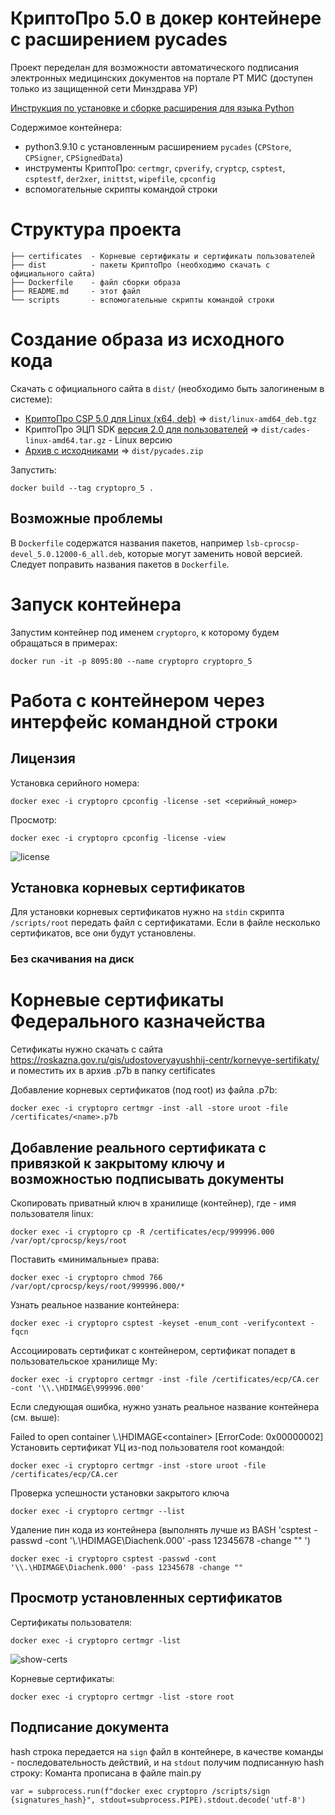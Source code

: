 # КриптоПро 5.0 в докер контейнере c расширением pycades
Проект переделан для возможности автоматического подписания электронных медицинских документов на портале РТ МИС (доступен только из защищенной сети Минздрава УР)

[Инструкция по установке и сборке расширения для языка Python](https://docs.cryptopro.ru/cades/pycades/pycades-build)

Содержимое контейнера:

* python3.9.10 с установленным расширением `pycades` (`CPStore`, `CPSigner`, `CPSignedData`)
* инструменты КриптоПро: `certmgr`, `cpverify`, `cryptcp`, `csptest`, `csptestf`, `der2xer`, `inittst`, `wipefile`, `cpconfig`
* вспомогательные скрипты командой строки


# Структура проекта

```
├── certificates  - Корневые сертификаты и сертификаты пользователей
├── dist          - пакеты КриптоПро (необходимо скачать с официального сайта)
├── Dockerfile    - файл сборки образа
├── README.md     - этот файл
└── scripts       - вспомогательные скрипты командой строки
````

# Создание образа из исходного кода

Скачать с официального сайта в `dist/` (необходимо быть залогиненым в системе):

* [КриптоПро CSP 5.0 для Linux (x64, deb)](https://www.cryptopro.ru/products/csp/downloads) => `dist/linux-amd64_deb.tgz`
* КриптоПро ЭЦП SDK [версия 2.0 для пользователей](https://cryptopro.ru/products/cades/downloads) => `dist/cades-linux-amd64.tar.gz` - Linux версию
* [Архив с исходниками](https://cryptopro.ru/sites/default/files/products/cades/pycades/pycades.zip) => `dist/pycades.zip`

Запустить:

```shell
docker build --tag cryptopro_5 .
```

## Возможные проблемы

В `Dockerfile` содержатся названия пакетов, например `lsb-cprocsp-devel_5.0.12000-6_all.deb`, которые могут заменить новой версией. Следует поправить названия пакетов в `Dockerfile`.

# Запуск контейнера

Запустим контейнер под именем `cryptopro`, к которому будем обращаться в примерах:

```shell
docker run -it -p 8095:80 --name cryptopro cryptopro_5
```

# Работа с контейнером через интерфейс командной строки<a name="cli"></a>

## Лицензия

Установка серийного номера:

```shell
docker exec -i cryptopro cpconfig -license -set <серийный_номер>
```

Просмотр:

```shell
docker exec -i cryptopro cpconfig -license -view
```

![license](./assets/license.gif)


## Установка корневых сертификатов

Для установки корневых сертификатов нужно на `stdin` скрипта `/scripts/root` передать файл с сертификатами. Если в файле несколько сертификатов, все они будут установлены.


### Без скачивания на диск

# Корневые сертификаты Федерального казначейства

Сетификаты нужно скачать с сайта https://roskazna.gov.ru/gis/udostoveryayushhij-centr/kornevye-sertifikaty/
и поместить их в архив <name>.p7b в папку certificates

Добавление корневых сертификатов (под root) из файла <name>.p7b:

```shell
docker exec -i cryptopro certmgr -inst -all -store uroot -file /certificates/<name>.p7b
```


## Добавление реального сертификата с привязкой к закрытому ключу и возможностью подписывать документы

Скопировать приватный ключ в хранилище (контейнер), где <username> - имя пользователя linux:
```shell
docker exec -i cryptopro cp -R /certificates/ecp/999996.000 /var/opt/cprocsp/keys/root
```
Поставить «минимальные» права:
```shell
docker exec -i cryptopro chmod 766 /var/opt/cprocsp/keys/root/999996.000/*
```
Узнать реальное название контейнера:
```shell
docker exec -i cryptopro csptest -keyset -enum_cont -verifycontext -fqcn
```
Ассоциировать сертификат с контейнером, сертификат попадет в пользовательское хранилище My:
```shell
docker exec -i cryptopro certmgr -inst -file /certificates/ecp/CA.cer -cont '\\.\HDIMAGE\999996.000'
```
Если следующая ошибка, нужно узнать реальное название контейнера (см. выше):

Failed to open container \\.\HDIMAGE\<container>
[ErrorCode: 0x00000002]
Установить сертификат УЦ из-под пользователя root командой:
```shell
docker exec -i cryptopro certmgr -inst -store uroot -file /certificates/ecp/CA.cer
```
Проверка успешности установки закрытого ключа
```shell
docker exec -i cryptopro certmgr --list
```
Удаление пин кода из контейнера (выполнять лучше из BASH 'csptest -passwd -cont '\\.\HDIMAGE\Diachenk.000' -pass 12345678 -change "" ')
```shell
docker exec -i cryptopro csptest -passwd -cont '\\.\HDIMAGE\Diachenk.000' -pass 12345678 -change "" 
```

## Просмотр установленных сертификатов

Сертификаты пользователя:

```shell
docker exec -i cryptopro certmgr -list
```

![show-certs](./assets/show-certs.gif)

Корневые сертификаты:

```shell
docker exec -i cryptopro certmgr -list -store root
```

## Подписание документа

hash строка передается  на `sign` файл в контейнере, в качестве команды - последовательность действий, и на `stdout` получим подписанную hash строку:
Команта прописана в файле main.py
```shell
var = subprocess.run(f"docker exec cryptopro /scripts/sign {signatures_hash}", stdout=subprocess.PIPE).stdout.decode('utf-8')
```


